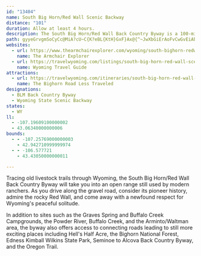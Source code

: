 ```yaml
---
id: "13404"
name: South Big Horn/Red Wall Scenic Backway
distance: "101"
duration: Allow at least 4 hours.
description: The South Big Horn/Red Wall Back Country Byway is a 100-mile mostly gravel road that traverses the antelope-dotted prairies northwest of Casper travels up into the Big Horn Mountains, and drops back onto the prairie.
path: gyyeGrvgmSoCyCc@MiA?cU~C{K?eBL{KtH}GxF}Ax@{^~JwXbGiErAoFvCwGvEiAb@iPfAuc@xBmGfAeOlBeNi@qT_@uRy@gICeK~AkBj@gj@~XmCjAyTbRcP`WiTjS{EdFmr@pq@{KrL}E`GyPjXy@v@eGfDg[pSe@PiDrBwWhQkK`F}WzN_FzDuI`Fwi@~ScD`FmDfEo@XgCLyFMsSKsAMgW_Du`@{Dw\}DmRmBuc@sDetAwD}d@sGk^sFyDy@sC_AmCsAsFeFkFsFwIcLoBqDaJeMgBeB_DeCyAs@gEyAoQ{CyQqDmBOiCe@sAc@yAmAsB{BoBeCmB_EuBsEq@iCQkBEaDT}b@OiESmCi@iBk@s@cBM}@Fu@TuL|J}EvBkCn@qDDkFSoCY_AYwGk@aAD}L~AqCXe@C_DYiMiEmHsC}EsAkWuIqK_EiCcBsDiBmC_A}AM_CLkOrCcEKyCk@mBm@wCeBwFuF_EuEq@_BMe@g@eEsCq[mAeBka@wHg|@q_@wDaCuBqCs@aC}DiQoD{MiCiScBoLy@mFaAaFmIuX_AyBcAgBcDaCwK}FiOiFmF_EsAm@}FkAgI_DqFuDcIsAsA_@oOmJoAYsBGiAh@yAhAg@Fy@YiAuAoEyG_@_AmAaGy@sCk@y@eEyDgJ}Re@cBaG_Oa@wC?mCn@aHDgAI_AsA{FiB}DyBgDo@uCGcAH{B`BgSIcI_@kBaAyCe@y@_C_BiBgCg@Uy@EyCZeM|@}DqAyD_A}F{@iG{FkA}AgM{a@aE{KwEmNeBeEsCiFm@qB{@oDaJyj@k@gEJeDn@aFbB_GpGuLj@yA`AuFLgCQsHYyCo@eEgBuDmGiKiBaFwGaXiDoJkW}|@{^mdBwI_c@qGqa@}Jup@qA_E{@mBy@sAyTkUi@_@wE}AsCkCoEeHsNuSi@cAYoA[_HOcJYwE_@sCmDiRaJ_[yAeGmA{HsBaa@_@}Yo@gLsBiNsBuKgDuNiBmFcD_GoDaFaAaAeAk@aEyAoDwB{F}EsGwDcHgFgDgBsC_AwBYsK`@}D[qHgAsBw@wBsAoAeA}DcHcBmEk@eA}@_CcA_Fq@uBkFgJ_A_AcBkAgX_PcGgGiv@w{@eLmN_CeDoAuDwEaWw@{FB_BN_BdKyd@bBiGrMw]`Pyf@rBgH~@sEf@}FfB_P`G}l@^eBhBuEb@sB?_Ac@cC_AcIIsDLsCfAsHfBiIbBeGhEiJn@aAlD_EzFeE`Ae@`AMzTJpEKbBSn@Yb@i@p@mA`A{DnA{Kn@yB^eAb@m@xBmCfDkD`AcC`A_Gh@yBt@_C~BoFdLcUhAwD|BiKhFoNjA{BbHaJfKaM~MyOfD}ChCeDt@qAlJwZx@{BhAsBnK{PnAeA~@a@fBYbACvHj@hBAbEqA`JgDlCwBnA{AlEsLfFoOxA}FfC_OjAoEjEsIhAyC~CiKv@gD]sGqCk\{@uEyEmQmEwQm@_EcBcTyBsL?{F`Ds^nBuOt@sCvA_Ej@sBXsBAyBQuD{Fqa@a@gGIqDHmEx@qTlA_YNyFKkB[gB[mAwBgDk@kBOeAEmA?oIDsBTkARe@nAaBpGgFfBkB`@m@fBgE`@q@`N{Q`EmGrAmDx@mDXaE@gK_BiHgKe]g@_DWeEDiDx@sNX{Bh@aKj@iYh@us@?mIRcEx@gIh@mDj@}B~B}Fh@oAr@{@|AqAlCo@|HmCzHyEfJsHhEmHzHcXpKme@vAqM~BmLTy@lAeB~AsArA{Aj@wAv@sFZmDPe@V_@|BgAlB_@`BJzDlAvJz@zKTbDe@bAy@Zy@\_BDeBEmA_@kAmEiIi@yB[aCQiCfAcP?oAYkC_C}LQqCk@{l@h@aJ`Luj@RsB~QsXnD}DlBiAnMcFxCyBhBmBjFyHnd@or@`H}J~@kAn@e@pEsCxDaDhBkD~D}O`DmNbA{Ax@Y~AQnMjA|FWxAYp]}K`W_GpM_CnPoBzOiA|DDnJl@~AGbAQbVaGlCgA~C_BzHeGbCuAnCyA`GaCxcAo[dD_Ald@iHzYqFn@S~@o@hA_C~@sClCyJ~Mii@~@kD~@sBlAsArCmAhCi@hEa@`I_BfBe@tJuDlLsG|DeE~DuFnFgI|NiS|C_FjBcEbFmP~Ky_@jCaIhBaDfEeElBmAfImElIaElDwB`FaCxCmB|BsB~KgMlBuDpAsEhC{LnAeE|AuC|CyDrCeCnAy@nDqAlEiApCmA|DyDxEaJlBmB|B_BbFsBnC_Ah`@aQzLsC~LaBtMk@bH}@|Cy@hKcH`c@oVxBg@bBSrBCxCNvFlAx@D|@b@hEvArd@|MlE|And@jQbEjBlC~@lPrC~BDbBInB_@bCaAxAaAtOaOfFmDrAe@hXeE~a@oFfEqAlAs@nBaBh@m@fJsLrCaDhC{D`CeEjAqCdKeWbDmFpJiMvDmEhDsCrBcA|Bm@bBMvF^vYlFpZfGpJd@blAcAbu@UfITpMPhx@~A`EGn_@gE|EeAbGkDrBy@vUeCxCMrFPxUxBlQ`Et^tJrBV~Cz@dJfCfHdDrj@bYlH`ExHzE~d@|`@`RtO~H`FrWfLrqCzoArc@tRfi@nVnDt@fDVvCQf_AgOjOuBdUqDjYcFro@mKvFk@vISbjAA|EKrSRnu@SlU@vJJ
websites:
  - url: https://www.thearmchairexplorer.com/wyoming/south-bighorn-redwall-scenic-backway.php
    name: The Armchair Explorer
  - url: https://travelwyoming.com/listings/south-big-horn-red-wall-scenic-backway/
    name: Wyoming Travel Guide
attractions:
  - url: https://travelwyoming.com/itineraries/south-big-horn-red-wall-back-country-byway/
    name: The Bighorn Road Less Traveled
designations:
  - BLM Back Country Byway
  - Wyoming State Scenic Backway
states:
  - WY
ll:
  - -107.19609100000002
  - 43.06340000000006
bounds:
  - - -107.25769000000003
    - 42.942710999999974
  - - -106.577721
    - 43.43050000000011

---
```


Tracing old livestock trails through Wyoming, the South Big Horn/Red Wall Back Country Byway will take you into an open range still used by modern ranchers. As you drive along the gravel road, consider its pioneer history, admire the rocky Red Wall, and come away with a newfound respect for Wyoming's peaceful solitude.

In addition to sites such as the Graves Spring and Buffalo Creek Campgrounds, the Powder River, Buffalo Creek, and the Arminto/Waltman area, the byway also offers access to connecting roads leading to still more exciting places including Hell's Half Acre, the Bighorn National Forest, Edness Kimball Wilkins State Park, Seminoe to Alcova Back Country Byway, and the Oregon Trail.
